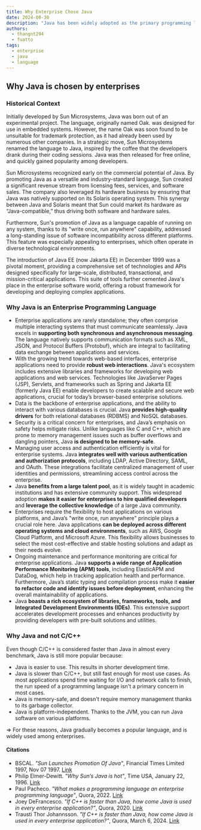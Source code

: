 ```yaml
---
title: Why Enterprise Chose Java
date: 2024-08-30
description: "Java has been widely adopted as the primary programming language for enterprise-level software development, emphasizing its platform independence, robust ecosystem, and extensive libraries. This choice aims to enhance scalability, ensure long-term support, and leverage Java's strong object-oriented programming principles in large-scale enterprise applications."
authors:
  - thangnt294
  - fuatto
tags:
  - enterprise
  - java
  - language
---
```


## Why Java is chosen by enterprises

### Historical Context

Initially developed by Sun Microsystems, Java was born out of an experimental project. The language, originally named Oak. was designed for use in embedded systems. However, the name Oak was soon found to be unsuitable for trademark protection, as it had already been used by numerous other companies. In a strategic move, Sun Microsystems renamed the language to Java, inspired by the coffee that the developers drank during their coding sessions. Java was then released for free online, and quickly gained popularity among developers.

Sun Microsystems recognized early on the commercial potential of Java. By promoting Java as a versatile and industry-standard language, Sun created a significant revenue stream from licensing fees, services, and software sales. The company also leveraged its hardware business by ensuring that Java was natively supported on its Solaris operating system. This synergy between Java and Solaris meant that Sun could market its hardware as “Java-compatible,” thus driving both software and hardware sales.

Furthermore, Sun's promotion of Java as a language capable of running on any system, thanks to its "write once, run anywhere" capability, addressed a long-standing issue of software incompatibility across different platforms. This feature was especially appealing to enterprises, which often operate in diverse technological environments.

The introduction of Java EE (now Jakarta EE) in December 1999 was a pivotal moment, providing a comprehensive set of technologies and APIs designed specifically for large-scale, distributed, transactional, and mission-critical applications. This suite of tools further cemented Java's place in the enterprise software world, offering a robust framework for developing and deploying complex applications.

### Why Java is an Enterprise Programming Language

- Enterprise applications are rarely standalone; they often comprise multiple interacting systems that must communicate seamlessly. Java excels in **supporting both synchronous and asynchronous messaging**. The language natively supports communication formats such as XML, JSON, and Protocol Buffers (Protobuf), which are integral to facilitating data exchange between applications and services.
- With the growing trend towards web-based interfaces, enterprise applications need to provide **robust web interactions**. Java's ecosystem includes extensive libraries and frameworks for developing web applications and web services. Technologies like JavaServer Pages (JSP), Servlets, and frameworks such as Spring and Jakarta EE (formerly Java EE) enable developers to create scalable and secure web applications, crucial for today’s browser-based enterprise solutions.
- Data is the backbone of enterprise applications, and the ability to interact with various databases is crucial. Java **provides high-quality drivers** for both relational databases (RDBMS) and NoSQL databases.
- Security is a critical concern for enterprises, and Java’s emphasis on safety helps mitigate risks. Unlike languages like C and C++, which are prone to memory management issues such as buffer overflows and dangling pointers, Java **is designed to be memory-safe**.
- Managing user access and authentication efficiently is vital for enterprise systems. Java **integrates well with various authentication and authorization protocols**, including LDAP, Active Directory, SAML, and OAuth. These integrations facilitate centralized management of user identities and permissions, streamlining access control across the enterprise.
- Java **benefits from a large talent pool**, as it is widely taught in academic institutions and has extensive community support. This widespread adoption **makes it easier for enterprises to hire qualified developers** and **leverage the collective knowledge** of a large Java community.
- Enterprises require the flexibility to host applications on various platforms, and Java’s "write once, run anywhere" principle plays a crucial role here. Java applications **can be deployed across different operating systems and cloud environments**, such as AWS, Google Cloud Platform, and Microsoft Azure. This flexibility allows businesses to select the most cost-effective and stable hosting solutions and adapt as their needs evolve.
- Ongoing maintenance and performance monitoring are critical for enterprise applications. Java **supports a wide range of Application Performance Monitoring (APM) tools**, including ElasticAPM and DataDog, which help in tracking application health and performance. Furthermore, Java’s static typing and compilation process make it **easier to refactor code and identify issues before deployment**, enhancing the overall maintainability of applications.
- Java **boasts a rich ecosystem of libraries, frameworks, tools, and Integrated Development Environments (IDEs)**. This extensive support accelerates development processes and enhances productivity by providing developers with pre-built solutions and utilities.

### Why Java and not C/C++

Even though C/C++ is considered faster than Java in almost every benchmark, Java is still more popular because:

- Java is easier to use. This results in shorter development time.
- Java is slower than C/C++, but still fast enough for most use cases. As most applications spend time waiting for I/O and network calls to finish, the run speed of a programming language isn't a primary concern in most cases.
- Java is memory-safe, and doesn't require memory management thanks to its garbage collector.
- Java is platform-independent. Thanks to the JVM, you can run Java software on various platforms.

=> For these reasons, Java gradually becomes a popular language, and is widely used among enterprises.

#### Citations

- BSCAL. _"Sun Launches Promotion Of Java"_, Financial Times Limited 1997, Nov 07 1997. [Link](https://www.business-standard.com/article/specials/sun-launches-promotion-of-java-197110701089_1.html)
- Philip Elmer-Dewitt. _"Why Sun’s Java is hot"_, Time USA, January 22, 1996. [Link](https://time.com/archive/6728450/why-suns-java-is-hot/)
- Paul Pacheco. _"What makes a programming language an enterprise programming language"_, Quora, 2022. [Link](https://www.quora.com/What-makes-a-programming-language-an-enterprise-programming-language)
- Joey DeFrancesco. _"If C++ is faster than Java, how come Java is used in every enterprise application?"_, Quora, 2020. [Link](https://www.quora.com/If-C-is-faster-than-Java-how-come-Java-is-used-in-every-enterprise-application/answer/Joey-DeFrancesco?ch=10&oid=89079315&share=c530e7de&srid=sm2B&target_type=answer)
- Trausti Thor Johannsson. _"If C++ is faster than Java, how come Java is used in every enterprise application?"_, Quora, March 6, 2024. [Link](https://www.quora.com/If-C-is-faster-than-Java-how-come-Java-is-used-in-every-enterprise-application/answer/Trausti-Thor-Johannsson?ch=10&oid=1477743744452601&share=57fb3215&srid=sm2B&target_type=answer)

